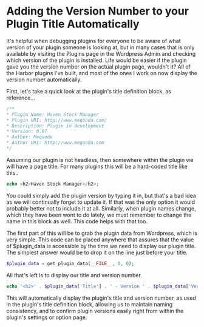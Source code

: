 # Adding the Version Number to your Plugin Title Automatically

It's helpful when debugging plugins for everyone to be aware of what version of your plugin someone is looking at, but in many cases that is only available by visiting the Plugins page in the Wordpress Admin and checking which version of the plugin is installed. Life would be easier if the plugin gave you the version number on the actual plugin page, wouldn't it? All of the Harbor plugins I've built, and most of the ones I work on now display the version number automatically.

First, let's take a quick look at the plugin's title definition block, as reference...

```php
/**
* Plugin Name: Haven Stock Manager
* Plugin URI: http://www.mequoda.com/
* Description: Plugin in development
* Version: 0.07
* Author: Mequoda
* Author URI: http://www.mequoda.com
*/
```

Assuming our plugin is not headless, then somewhere within the plugin we will have a page title. For many plugins this will be a hard-coded title like this..

```php
echo <h2>Haven Stock Manager</h2>;
```

You could simply add the plugin version by typing it in, but that's a bad idea as we will continually forget to update it. If that was the only option it would probably better not to include it at all. Similarly, when plugin names change, which they have been wont to do lately, we must remember to change the name in this block as well. This code helps with that too.

The first part of this will be to grab the plugin data from Wordpress, which is very simple. This code can be placed anywhere that assures that the value of $plugin_data is accessible by the time we need to display our plugin title. The simplest answer would be to drop it on the line just before your title. 

```php
$plugin_data = get_plugin_data(__FILE__, 0, 0);
```

All that's left is to display our title and version number.

```php
echo '<h2>' . $plugin_data['Title'] . ' - Version ' . $plugin_data['Version'] .'</h2>';
```

This will automatically display the plugin's title and version number, as used in the plugin's title definition block, allowing us to maintain naming consistency, and to confirm plugin versions easily right from within the plugin's settings or option page.